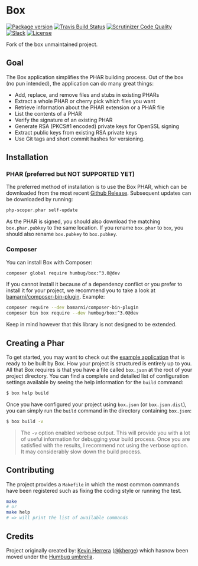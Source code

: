 # Box

[![Package version](https://img.shields.io/packagist/vpre/humbug/box.svg?style=flat-square)](https://packagist.org/packages/humbug/box)
[![Travis Build Status](https://img.shields.io/travis/humbug/box.svg?branch=master&style=flat-square)](https://travis-ci.org/humbug/box?branch=master)
[![Scrutinizer Code Quality](https://img.shields.io/scrutinizer/g/humbug/box.svg?branch=master&style=flat-square)](https://scrutinizer-ci.com/g/humbug/box/?branch=master)
[![Slack](https://img.shields.io/badge/slack-%23humbug-red.svg?style=flat-square)](https://symfony.com/slack-invite)
[![License](https://img.shields.io/badge/license-MIT-red.svg?style=flat-square)](LICENSE)

Fork of the box unmaintained project.


## Goal

The Box application simplifies the PHAR building process. Out of the box (no pun intended), the application can do many
great things:

- Add, replace, and remove files and stubs in existing PHARs
- Extract a whole PHAR or cherry pick which files you want
- Retrieve information about the PHAR extension or a PHAR file
- List the contents of a PHAR
- Verify the signature of an existing PHAR
- Generate RSA (PKCS#1 encoded) private keys for OpenSSL signing
- Extract public keys from existing RSA private keys
- Use Git tags and short commit hashes for versioning.


## Installation

### PHAR (preferred but NOT SUPPORTED YET)

The preferred method of installation is to use the Box PHAR, which can
be downloaded from the most recent [Github Release][releases]. Subsequent updates
can be downloaded by running:

```bash
php-scoper.phar self-update
```

As the PHAR is signed, you should also download the matching
`box.phar.pubkey` to the same location. If you rename `box.phar`
to `box`, you should also rename `box.pubkey` to `box.pubkey`.


### Composer

You can install Box with Composer:

```bash
composer global require humbug/box:^3.0@dev
```

If you cannot install it because of a dependency conflict or you prefer to
install it for your project, we recommend you to take a look at
[bamarni/composer-bin-plugin][bamarni/composer-bin-plugin]. Example:

```bash
composer require --dev bamarni/composer-bin-plugin
composer bin box require --dev humbug/box:^3.0@dev
```

Keep in mind however that this library is not designed to be extended.


## Creating a Phar

To get started, you may want to check out the [example application](https://github.com/kherge/php-box-example) that is
ready to be built by Box. How your project is structured is entirely up to you. All that Box requires is that you have
a file called `box.json` at the root of your project directory. You can find a complete and detailed list of
configuration settings available by seeing the help information for the `build` command:

```sh
$ box help build
```

Once you have configured your project using `box.json` (or `box.json.dist`), you can simply run the `build`
command in the directory containing `box.json`:

```sh
$ box build -v
```

> The `-v` option enabled verbose output. This will provide you with a lot of useful information for debugging your build process. Once you are satisfied with the results, I recommend not using the verbose option. It may considerably slow down the build process.


## Contributing

The project provides a `Makefile` in which the most common commands have been
registered such as fixing the coding style or running the test.

```bash
make
# or
make help
# => will print the list of available commands
```


## Credits

Project originally created by: [Kevin Herrera] ([@kherge]) which hasnow been moved under the [Humbug umbrella][humbug].



[releases]: https://github.com/humbug/box/releases
[bamarni/composer-bin-plugin]: https://github.com/bamarni/composer-bin-plugin
[Kevin Herrera]: https://github.com/kherge
[@kherge]: https://github.com/kherge
[humbug]: https://github.com/humbug